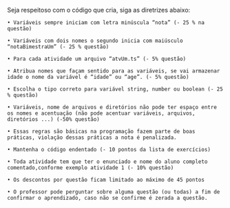  Seja respeitoso com o código que cria, siga as diretrizes abaixo:

    • Variáveis sempre iniciam com letra minúscula “nota” (- 25 % na questão)

    • Variáveis com dois nomes o segundo inicia com maiúsculo “notaBimestraUm” (- 25 % questão)

    • Para cada atividade um arquivo “atvUm.ts” (- 5% questão) 

    • Atribua nomes que façam sentido para as variáveis, se vai armazenar idade o nome da variável é “idade” ou “age”. (- 5% questão)

    • Escolha o tipo correto para variável string, number ou boolean (- 25 % questão)

    • Variáveis, nome de arquivos e diretórios não pode ter espaço entre os nomes e acentuação (não pode acentuar variáveis, arquivos, diretórios ...) (-50% questão)

    • Essas regras são básicas na programação fazem parte de boas práticas, violação dessas práticas a nota é penalizada.

    • Mantenha o código endentado (- 10 pontos da lista de exercícios)

    • Toda atividade tem que ter o enunciado e nome do aluno completo comentado,conforme exemplo atividade 1 (- 10% questão)

    • Os descontos por questão ficam limitado ao máximo de 45 pontos

    • O professor pode perguntar sobre alguma questão (ou todas) a fim de confirmar o aprendizado, caso não se confirme é zerada a questão.